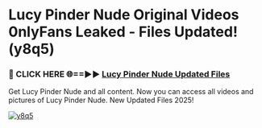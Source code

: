 # Lucy Pinder Nude Original Videos 0nlyFans Leaked - Files Updated! (y8q5)

<h3>🔴 CLICK HERE 🌐==►► <a href="https://tinyurl.com/yc6ubb5a" rel="nofollow">Lucy Pinder Nude Updated Files</a></h3>

Get Lucy Pinder Nude and all content. Now you can access all videos and pictures of Lucy Pinder Nude. New Updated Files 2025!

[![y8q5](https://i.imgur.com/7eu0CRL.gif)](https://tinyurl.com/yc6ubb5a)

